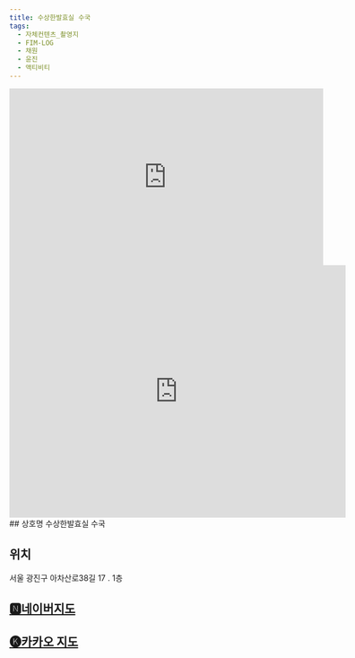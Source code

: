 ```yaml
---
title: 수상한발효실 수국
tags:
  - 자체컨텐츠_촬영지
  - FIM-LOG
  - 채원
  - 윤진
  - 액티비티
---
```

<iframe width="560" height="315" src="https://www.youtube.com/embed/f9zE0uDtg4w?si=_U2-hfDzPOYbM_Zx" title="YouTube video player" frameborder="0" allow="accelerometer; autoplay; clipboard-write; encrypted-media; gyroscope; picture-in-picture; web-share" referrerpolicy="strict-origin-when-cross-origin" allowfullscreen></iframe>

<iframe src="https://www.google.com/maps/embed?pb=!1m18!1m12!1m3!1d3163.7364960472037!2d127.07228551185474!3d37.537708371929504!2m3!1f0!2f0!3f0!3m2!1i1024!2i768!4f13.1!3m3!1m2!1s0x357ca500cd758437%3A0x5dd6e67bd6eefb4c!2z7IiY7IOB7ZWc67Cc7Zqo7IukIOyImOq1rVNVR1VL!5e0!3m2!1sko!2skr!4v1741404674419!5m2!1sko!2skr" width="600" height="450" style="border:0;" allowfullscreen="" loading="lazy" referrerpolicy="no-referrer-when-downgrade"></iframe>
## 상호명
수상한발효실 수국

## 위치
서울 광진구 아차산로38길 17 . 1층


## [🅽네이버지도](https://naver.me/xZVpTMa9)

## [🅚카카오 지도](https://place.map.kakao.com/89635084)